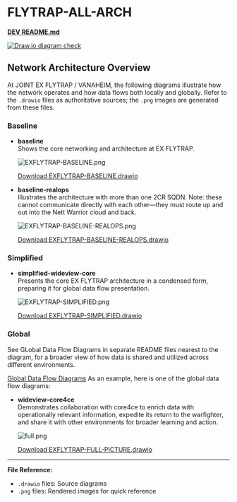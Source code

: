 # FLYTRAP-ALL-ARCH

**[DEV README.md](DEVREADME.md)**

[![Draw.io diagram check](https://github.com/dlf-dds/FLYTRAP-ALL-ARCH/actions/workflows/diagrams.yml/badge.svg)](https://github.com/dlf-dds/FLYTRAP-ALL-ARCH/actions/workflows/diagrams.yml)


## Network Architecture Overview

At JOINT EX FLYTRAP / VANAHEIM, the following diagrams illustrate how the network operates and how data flows both locally and globally. Refer to the `.drawio` files as authoritative sources; the `.png` images are generated from these files.

### Baseline

- **baseline**  
    Shows the core networking and architecture at EX FLYTRAP.

    ![EXFLYTRAP-BASELINE.png](baseline/EXFLYTRAP-BASELINE.png)
    
    [Download EXFLYTRAP-BASELINE.drawio](baseline/EXFLYTRAP-BASELINE.drawio)

- **baseline-realops**  
    Illustrates the architecture with more than one 2CR SQDN. Note: these cannot communicate directly with each other—they must route up and out into the Nett Warrior cloud and back.

    ![EXFLYTRAP-BASELINE-REALOPS.png](baseline/EXFLYTRAP-BASELINE-REALOPS.png)
    
    [Download EXFLYTRAP-BASELINE-REALOPS.drawio](baseline/EXFLYTRAP-BASELINE-REALOPS.drawio)

### Simplified

- **simplified-wideview-core**  
    Presents the core EX FLYTRAP architecture in a condensed form, preparing it for global data flow presentation.

    ![EXFLYTRAP-SIMPLIFIED.png](simplified/EXFLYTRAP-SIMPLIFIED.png)
    
    [Download EXFLYTRAP-SIMPLIFIED.drawio](simplified/EXFLYTRAP-SIMPLIFIED.drawio)

### Global

See GLobal Data Flow Diagrams in separate README files nearest to the diagram, for a broader view of how data is shared and utilized across different environments.

[Global Data Flow Diagrams](global/README.md)
As an example, here is one of the global data flow diagrams:

- **wideview-core4ce**  
    Demonstrates collaboration with core4ce to enrich data with operationally relevant information, expedite its return to the warfighter, and share it with other environments for broader learning and action.

    ![full.png](simplified/EXFLYTRAP-FULL-PICTURE.png)
    
    [Download EXFLYTRAP-FULL-PICTURE.drawio](global/core4rce/EXFLYTRAP-FULL-PICTURE.drawio)



---
**File Reference:**  
- `.drawio` files: Source diagrams  
- `.png` files: Rendered images for quick reference